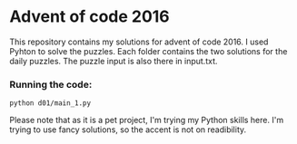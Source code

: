 # Advent of code 2016

This repository contains my solutions for advent of code 2016. I used Pyhton to solve the puzzles. Each folder contains the two solutions for the daily puzzles. The puzzle input is also there in input.txt.

### Running the code:

    python d01/main_1.py

Please note that as it is a pet project, I'm trying my Python skills here. I'm trying to use fancy solutions, so the accent is not on readibility.
